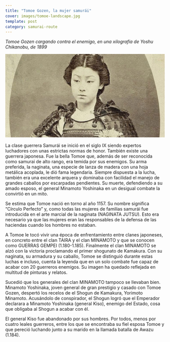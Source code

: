 ```yaml
---
title: "Tomoe Gozen, la mujer samurái"
cover: images/tomoe-landscape.jpg
template: post
category: samurai-route
---
```


<p class="align-center">
  <em>Tomoe Gozen cargando contra el enemigo, en una xilografía de Yoshu Chikanobu, de 1899</em>
</p>

![](./images/tomoe.jpg)

La clase guerrera Samurái se inició en el siglo IX siendo expertos luchadores con unas estrictas normas de honor. También existe una guerrera japonesa. Fue la bella Tomoe que, además de ser reconocida como samurai de alto rango, era temida por sus enemigos. Su arma preferida, la naginata, una especie de lanza de madera con una hoja metálica acoplada, le dió fama legendaria. Siempre dispuesta a la lucha, también era una excelente arquera y dominaba con facilidad el manejo de grandes caballos por escarpadas pendientes. Su muerte, defendiendo a su amado esposo, el general Minamoto Yoshinaka en un desigual combate la convirtió en un mito.

Se estima que Tomoe nació en torno al año 1157. Su nombre significa “Círculo Perfecto” y, como todas las mujeres de familias samurái fue introducida en el arte marcial de la naginata (NAGINATA JUTSU). Esto era necesario ya que las mujeres eran las responsables de la defensa de las haciendas cuando los hombres no estaban.

A Tomoe le tocó vivir una época de enfrentamiento entre clanes japoneses, en concreto entre el clan TAIRA y el clan MINAMOTO y que se conocen como GUERRAS GEMPEI (1.180-1.185). Finalmente el clan MINAMOTO se alzó con la victoria proclamando el primer shogunato de Kamakura. Con su naginata, su armadura y su caballo, Tomoe se distinguió durante estas luchas e incluso, cuenta la leyenda que en un solo combate fue capaz de acabar con 20 guerreros enemigos. Su imagen ha quedado reflejada en multitud de pinturas y relatos.

Sucedió que los generales del clan MINAMOTO tampoco se llevaban bien. Minamoto Yoshinaka, joven general de gran prestigio y casado con Tomoe Gozen, despertó los recelos de el Shogun de Kamakura, Yorimoto Minamoto. Acusándolo de conspirador, el Shogun logró que el Emperador declarara a Minamoto Yoshinaka (general Kiso), enemigo del Estado, cosa que obligaba al Shogun a acabar con él.

El general Kiso fue abandonado por sus hombres. Por todos, menos por cuatro leales guerreros, entre los que se encontraba su fiel esposa Tomoe y que pereció luchando junto a su marido en la llamada batalla de Awazu (1.184).
